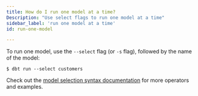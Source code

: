 ```yaml
---
title: How do I run one model at a time?
Description: "Use select flags to run one model at a time"
sidebar_label: 'run one model at a time'
id: run-one-model

---
```


To run one model, use the `--select` flag (or `-s` flag), followed by the name of the model:


```
$ dbt run --select customers
```

Check out the [model selection syntax documentation](node-selection/syntax) for more operators and examples.
